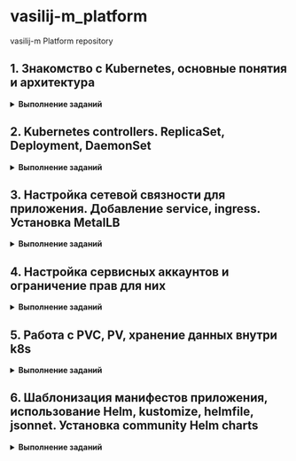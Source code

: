 # vasilij-m_platform
vasilij-m Platform repository

## 1. Знакомство с Kubernetes, основные понятия и архитектура

<details>
  <summary><b>Выполнение заданий</b></summary>
  
  ### Задание 1
---
  **Вопрос:**  
    Разберитесь почему все pod в namespace `kube-system` восстановились после удаления.

  **Ответ:**  
    В нэймспейсе `kube-system` (minikube) запускаются следующие поды:  
    - coredns  
    - etcd  
    - kube-apiserver  
    - kube-controller-manager  
    - kube-proxy  
    - kube-scheduler  
    - registry  
    - registry-proxy  

  Поды `etcd`, `kube-apiserver`, `kube-controller-manager` и `kube-scheduler` являются static подами. Такие поды управляются напрямую `kubelet`'ом без участия компонентов Control Plane. `kubelet` следит за созданием/обновлением манифестов в директории `/etc/kubernetes/manifests` (по дефолту) и создает описанные в них поды без обращения к `kube-apiserver`. Собственно сам `kube-apiserver` и другие компоненты Control Plane создаются `kubelet`'ом при бутстрапе кластера (на самом деле это зависит от способа развертывания кластера, и Control Plane компоненты могут быть подняты как systemd сервисы, тогда манифесты для запуска их в виде static подов не нужны, как и сам `kubelet` на мастер-нодах).  
  При удалении этих подов из нэймспейса `kube-system` kubelet заново их поднимает, опираясь на манифесты в директории `/etc/kubernetes/manifests`.

  Под `coredns` заново поднимается после удаления, так как `coredns` является `deployment`'ом, и `deployment` контроллер следит, чтобы в кластере всегда было количество реплик, указанное в манифесте этого `deployment`.

  Поды `kube-proxy` и `registry-proxy` поднимаются, так как развернуты в кластере в составе `replicaset`, а `registry` - в составе `replicationcontroller`. Поведение этих контроллеров при удалении подов не отличается от `deployment`'а - они всегда восстанавливают в кластере то количество реплик, которое указано в их манифесте.

  ### Задание 2
---
  **Выполнение**
  
  1. Написан Dockerfile, запускающий web-сервер NGINX на порту `8000`, отдающий содержимое директории `/app` внутри контейнера (например, если в директории `/app` лежит файл `homework.html`, то при запуске контейнера данный файл должен быть доступен по URL `http://localhost:8000/homework.html`) и работающий с UID `1001`.   
  Dockerfile и конфиг для NGINX находится в директории `kubernetes-intro/web`. Образ собран и загружен в Docker Hub под тегом `vasiilij/nginx:k8s-intro`.

  2. Создан манифест `kubernetes-intro/web-pod.yaml` для запуска пода с контейнером на основе образа `vasiilij/nginx:k8s-intro`.

  3. В под к основному контейнеру добавлен init контейнер, генерирующий страницу `index.html`.

  4. Работоспособность приложения проверена (скриншот ниже):
  ![index.html content](./screens/1.2.1.jpg)

  ### Hipster Shop | Задание со *
---
  **Выполнение**
  
  1. Причиной, по которой падал pod `frontend`, было отсутствие переменных окружения, необходимых для работы приложения.

  2. Создан манифест `kubernetes-intro/frontend-pod-healthy.yaml`, в котором для контейнера `frontend` указаны необходимые переменные окружения.

</details>

## 2. Kubernetes controllers. ReplicaSet, Deployment, DaemonSet

<details>
  <summary><b>Выполнение заданий</b></summary>
  
  ### Задание 1 (Обновление ReplicaSet)
---
  **Вопрос:**  
    Почему обновление ReplicaSet не повлекло обновление запущенных pod?

  **Ответ:**  
    После изменения в манифесте ReplicaSet версии образа для контейнера `frontend` и применения этого манифеста, в кластере остались запущены поды со старой версией приложения, то есть новые поды не запустились вместо уже запущенных. Это произошло потому, что ReplicaSet следит только за тем, чтобы количество подов в кластере с определёнными лейблами (эти лейблы указаны в селекторе ReplicaSet), совпадало с числом реплик в поле `.spec.replicas`.  
    На момент изменения версии образа в спецификации ReplicaSet, количество запущенных контейнеров с лейблом `app: frontend` уже равнялось трём, поэтому ReplicaSet не стало пересоздавать новые поды с обновленной версией приложения.

  ### Задание 2 (Deployment | Задание со *)
---
  **Выполнение**
  
  ***Реализация аналога blue-green развертывания:***
  1. Развертывание трех новых pod
  2. Удаление трех старых pod

  Blue-green развертывание можно реализовать следующими параметрами секции `.spec` в манифесте deployment:

  ```yaml
  strategy:
    type: RollingUpdate
    rollingUpdate:
      maxSurge: 100%        # сразу будут подняты все реплики с новой версией приложения (maxSurge: 100%),
      maxUnavailable: 0     # при этом старые реплики будут удалены только после того, как новые реплики будут готовы (maxUnavailable: 0)
  ```

  Весь манифест находится в файле `kubernetes-controllers/paymentservice-deployment-bg.yaml`.

  ***Реализация аналога Reverse Rolling Update развертывания:***
  1. Удаление одного старого pod
  2. Создание одного нового pod
  3. …

  Reverse Rolling Update развертывание можно реализовать следующими параметрами секции `.spec` в манифесте deployment:

  ```yaml
  strategy:
    type: RollingUpdate
    rollingUpdate:
      maxSurge: 0          # новая реплика приложения поднимется только после того (maxSurge: 0),
      maxUnavailable: 1    # как одна старая будет удалена (maxUnavailable: 1), и так далее, пока все старые реплики не будут заменены новыми
  ```

  Весь манифест находится в файле `kubernetes-controllers/paymentservice-deployment-reverse.yaml`.

  ### Задание 3 (Probes)
---
  **Выполнение**
  
  Создан манифест `kubernetes-controllers/frontend-deployment.yaml`, в котором добавлена Readiness Probe для периодеческого опроса эндпойнта `/_healthz` для контейнера `server`.

  ### Задание 4 (DaemonSet | Задание со *)
---
  **Выполнение**
  
  В кластере был развернут Node Exporter в виде DaemonSet.

  За основу манифеста `kubernetes-controllers/node-exporter-daemonset.yaml` был взят сгенерированный манифест `daemonset.yaml` из шаблона helm-чарта `prometheus-community/prometheus-node-exporter` командой `helm template`.

  На скриншоте показано, что поды с Node Exporter запустились только на worker нодах:
  ![index.html content](./screens/2.4.1.jpg)

  Для проверки, что метрики отдаются, после применения манифеста `node-exporter-daemonset.yaml` необходимо:
  1. Пробросить порт в любой под с Node Exporter: `kubectl port-forward prometheus-node-exporter-6gqrn 9100:9100`
  2. Запросить метрики командой `curl localhost:9100/metrics` или открыть в браузере адрес http://localhost:9100/metrics

  ### Задание 5 (DaemonSet | Задание со **)
---
  **Выполнение**

  Для запуска подов с Node Exporter на Control plane нодах в манифест `kubernetes-controllers/node-exporter-daemonset.yaml` необходимо добавить параметры `tolerations` в `.spec.template.spec`:

  ```yaml
  tolerations:
    - key: node-role.kubernetes.io/control-plane
      operator: Exists
      effect: NoSchedule
  ```

  Это укажет планировщику Kubernetes Scheduler для подов с Node Exporter игнорировать taint `node-role.kubernetes.io/control-plane:NoSchedule`, который добавлен на Control plane ноды кластера.

  После применения манифеста `kubernetes-controllers/node-exporter-daemonset.yaml` с параметрами tolerations под с Node Exporter окажется запущен также и на Control plane ноде:
  ![index.html content](./screens/2.5.1.jpg)

</details>

## 3. Настройка сетевой связности для приложения. Добавление service, ingress. Установка MetalLB

<details>
  <summary><b>Выполнение заданий</b></summary>

  ### Задание 1 (Добавление проверок Pod)
---
  **Вопрос:**  
  Почему следующая конфигурация валидна, но не имеет смысла?
  
  ```yaml
  livenessProbe:
    exec:
      command:
        - 'sh'
        - '-c'
        - 'ps aux | grep my_web_server_process'
  ```

  **Ответ:**  
  Код возврата данной команды всегда будет равен 0, вследствие чего данная livenessProbe всегда будет успешно проходить. Возможно такая проверка будет иметь смысл, если `my_web_server_process` не является основным процессом в поде (то есть его PID не равен 1), но он должен быть запущен в поде после основного. Тогда в этом случае необходимо добавить в команду дополнительную обработку, чтобы `grep` возвращал код `1`, если процесса `my_web_server_process` нет среди запущенных.


  ### Установка MetalLB
---
  MetalLB позволяет запустить внутри кластера L4-балансировщик, который будет принимать извне запросы к сервисам и раскидывать их между подами.  
  
  Для его установки нужно:
  
  1. Включить `IPVS` в `kube-proxy`, отредактировав `kube-proxy` configmap:
  ```bash
  kubectl edit configmap -n kube-system kube-proxy
  ```

  ```yaml
  apiVersion: kubeproxy.config.k8s.io/v1alpha1
  kind: KubeProxyConfiguration
  mode: "ipvs"
  ipvs:
    strictARP: true
  ```

  2. Установить Metallb, применив манифест: 
  ```bash
  kubectl apply -f https://raw.githubusercontent.com/metallb/metallb/v0.13.9/config/manifests/metallb-native.yaml
  ```

  3. Далее нужно определить пул IP адресов, которые MetalLB будет назначать сервисам с типом `LoadBalancer`. Сделать это можно, создав ресурс с типом `IPAddressPool` (для Layer 2 режима также нужно создать ресурс `L2Advertisement`):
  ```bash
  kubectl apply -f metallb-config.yaml
  ```

  ```yaml
  ---
  apiVersion: metallb.io/v1beta1
  kind: IPAddressPool
  metadata:
    name: default
    namespace: metallb-system
  spec:
    addresses:
    - 172.17.255.1-172.17.255.255

  ---
  apiVersion: metallb.io/v1beta1
  kind: L2Advertisement
  metadata:
    name: minikube
    namespace: metallb-system
  spec:
    ipAddressPools:
    - default
  ```

  ### MetalLB | Проверка конфигурации
---
  1. Применим манифест `./kubernetes-networks/web-svc-lb.yaml`, который создаст сервис с типом `Loadbalancer`, после чего увидим, что MetalLB назначил нашему сервису IP адрес (`EXTERNAL-IP`) из пула `default`:
  ```bash
  $ kubectl get svc web-svc-lb 
  NAME         TYPE           CLUSTER-IP      EXTERNAL-IP    PORT(S)        AGE
  web-svc-lb   LoadBalancer   10.105.40.111   172.17.255.1   80:32694/TCP   6s  
  ```

  2. Добавим маршрут в нашей зостовой ОС до подсети `172.17.255.0/24` через IP адрес `Minikube`:
  ```bash
  sudo ip route add 172.17.255.0/24 via 192.168.49.2
  ```
  
  3. Далее можно пройти в браузере на страницу `http://172.17.255.1/index.html` и убедиться, что наше приложение работает.


  ### Задание со * | DNS через MetalLB
---
  В манифесте `./kubernetes-networks/coredns/dns-svc-lb.yaml` описаны два сервиса с типом `Loadbalancer`. Эти сервисы после создания позволяют обращаться к внутрикластернему DNS (CoreDNS) из внешней сети. Так как Kubernetes в настоящее время не поддерживает мультипротокольные сервисы LoadBalancer, то для каждого протокола (TCP и UDP) необходимо создать свой сервис. Но чтобы этим сервисам был назначен один и тот же IP адрес, нужно в аннотации `metallb.universe.tf/allow-shared-ip` указать одинаковый общий ключ.

  После применения манифеста `./kubernetes-networks/coredns/dns-svc-lb.yaml` обоим сервисам будет назначен одинаковый IP адрес:
  ```bash
  $ kubectl get svc -n kube-system                 
  NAME             TYPE           CLUSTER-IP       EXTERNAL-IP    PORT(S)                  AGE
  dns-svc-lb-tcp   LoadBalancer   10.99.195.178    172.17.255.2   53:31644/TCP             13s
  dns-svc-lb-udp   LoadBalancer   10.102.217.198   172.17.255.2   53:30531/UDP             13s
  ```

  Теперь мы можем получить IP адрес, назначенный какому-либо сервису, обратившись к CoreDNS кластера, например:
  ```bash
  $ nslookup web-svc-lb.default.svc.cluster.local 172.17.255.2
  Server:		172.17.255.2
  Address:	172.17.255.2#53

  Name:	web-svc-lb.default.svc.cluster.local
  Address: 10.105.40.111  
  ```

  ### Создание Ingress
---
  1. Для установки NGINX ingress контроллера применим манифест:
  ```bash
  kubectl apply -f https://raw.githubusercontent.com/kubernetes/ingress-nginx/controller-v1.8.2/deploy/static/provider/baremetal/deploy.yaml
  ```

  Далее дождемся запуска пода с контроллером:
  ```
  $ kubectl get pods -n ingress-nginx -w 
  NAME                                        READY   STATUS      RESTARTS   AGE
  ingress-nginx-admission-create-gzcwm        0/1     Completed   0          2m3s
  ingress-nginx-admission-patch-7xv82         0/1     Completed   0          2m3s
  ingress-nginx-controller-79bc9f5df8-l82wx   1/1     Running     0          2m3s
  ```
  
  2. Создадим `LoadBalancer` сервис `ingress-nginx`:
  ```bash
  kubectl apply -f nginx-lb.yaml
  ```

  Проверим, что MetalLB назначил сервису IP адрес:
  ```bash
  $ kubectl -n ingress-nginx get svc                                                                        
  NAME                                 TYPE           CLUSTER-IP      EXTERNAL-IP    PORT(S)                      AGE
  ingress-nginx                        LoadBalancer   10.110.20.187   172.17.255.3   80:31497/TCP,443:30753/TCP   17s
  ingress-nginx-controller             NodePort       10.98.0.50      <none>         80:30747/TCP,443:31679/TCP   7m38s
  ingress-nginx-controller-admission   ClusterIP      10.109.153.7    <none>         443/TCP                      7m38s
  ```
  
  3. Создадим Headless-сервис для проксирования запросов в наше приложение. Headless-сервис - это просто А-запись в CoreDNS, т.е. имя сервиса преобразуется не в виртуальный IP (как раз его нет - `clusterIP: None` в манифесте), а сразу в IP нужного пода. Применим манифест `./kubernetes-networks/web-svc-headless.yaml` и убедимся, что ClusterIP действительно не был назначен:
  ```bash
  kubectl apply -f web-svc-headless.yaml
  ```

  ```bash
  $ kubectl get svc web-svc               
  NAME      TYPE        CLUSTER-IP   EXTERNAL-IP   PORT(S)   AGE
  web-svc   ClusterIP   None         <none>        80/TCP    54s  
  ```

  4. Создадим ресурс `Ingress` из манифеста `./kubernetes-networks/web-ingress.yaml` для того, чтобы в конфигурации ingress-контроллера появились нужные правила:
  ```bash
  kubectl apply -f web-ingress.yaml
  ```

  Проверим, что корректно заполнены Address и Backends:
  ```bash
  $ kubectl describe ingress/web
  Name:             web
  Labels:           <none>
  Namespace:        default
  Address:          192.168.49.2
  Ingress Class:    <none>
  Default backend:  <default>
  Rules:
    Host        Path  Backends
    ----        ----  --------
    *           
                /web(/|$)(.*)   web-svc:8000 (10.244.0.4:8000,10.244.0.5:8000,10.244.0.6:8000)
  Annotations:  kubernetes.io/ingress.class: nginx
                nginx.ingress.kubernetes.io/rewrite-target: /$2
  Events:
    Type    Reason  Age                  From                      Message
    ----    ------  ----                 ----                      -------
    Normal  Sync    54s (x4 over 5m52s)  nginx-ingress-controller  Scheduled for sync
  ```

  5. Теперь можно проверить, что приложение доступно в браузере по адресу `http://172.17.255.3/web/index.html`.


  ### Задание со * | Ingress для Dashboard
---
  1. Для установки Dashboard применим манифесты из директории `./kubernetes-networks/dashboard` (за основу манифестов взят [официальный манифест](https://raw.githubusercontent.com/kubernetes/dashboard/v2.7.0/aio/deploy/recommended.yaml) по установке Dashboard):
  ```bash
  kubectl apply -f dashboard/namespace.yaml && sleep 2 && kubectl apply -f dashboard
  ```

  2. Для доступа к Dashboard через Ingress-контроллер (через префикс `/dashboard`) описан Ingress ресурс в манифесте `./kubernetes-networks/dashboard/ingress.yaml`

  3. После создания всех русурсов в кластере необходимо получить токен от сервис-аккаунта `admin-user`. Сделать это можно командой:
  ```bash
  kubectl get secret admin-user -n kubernetes-dashboard -o jsonpath={".data.token"} | base64 -d
  ```
  
  4. Далее можно выполнить вход в Dasboard в браузере на странице `https://172.17.255.3/dashboard`, введя полученный токен:
  ![index.html content](./screens/3.1.jpg)


  ### Задание со * | Canary для Ingress
---
  Для реализации канареечного развертывания с помощью ingress-nginx были написаны манифесты в директории `./kubernetes-networks/canary`. После их применения в нэймспейсе `canary` будут созданы ресурсы для `app-main` и `app-canary` приложений, которые по факту являются веб-серверами NGINX, отдающими страницу, содержащую имя хоста, IP-адрес и порт, а также URI запроса и местное время веб-сервера.

  1. Применим манифесты:
  ```bash
  kubectl apply -f canary/namespace.yaml && sleep 2 && kubectl apply -f canary
  ```

  2. Проверим созданные ресурсы:
  ```bash
  $ kubectl -n canary get all && kubectl -n canary get ingress
  NAME                             READY   STATUS    RESTARTS   AGE
  pod/app-canary-86fdf78c8-jjxfw   1/1     Running   0          5m3s
  pod/app-main-5857f664f-c2g7q     1/1     Running   0          5m3s

  NAME                 TYPE        CLUSTER-IP   EXTERNAL-IP   PORT(S)    AGE
  service/app-canary   ClusterIP   None         <none>        8000/TCP   5m3s
  service/app-main     ClusterIP   None         <none>        8000/TCP   5m3s

  NAME                         READY   UP-TO-DATE   AVAILABLE   AGE
  deployment.apps/app-canary   1/1     1            1           5m3s
  deployment.apps/app-main     1/1     1            1           5m3s

  NAME                                   DESIRED   CURRENT   READY   AGE
  replicaset.apps/app-canary-86fdf78c8   1         1         1       5m3s
  replicaset.apps/app-main-5857f664f     1         1         1       5m3s
  NAME     CLASS   HOSTS   ADDRESS        PORTS   AGE
  canary   nginx   *       192.168.49.2   80      19s
  main     nginx   *       192.168.49.2   80      19s
  ```

  3. Ingress с canary развертыванием описан в файле `./kubernetes-networks/canary/ingress-canary.yaml`. Благодаря этому Ingress трафик с заголовком `canary` будет попадать на приложение `app-canary`, в то время как трафик без этого заголовка пойдет на приложение `app-main`:

  Сначала отправим запросы с хедером `canary` с различными значениями и убедимся, что ответ приходит от приложения `app-canary`:
  ```bash
  $ curl -s -H "canary: 1" http://172.17.255.3/canary 
  Server address: 10.244.0.21:8080
  Server name: app-canary-6684864d55-4b2nn
  Date: 25/Sep/2023:21:16:18 +0000
  URI: /
  Request ID: 2829ee866139dfbca468fc729d4c6296

  $ curl -s -H "canary: 2" http://172.17.255.3/canary
  Server address: 10.244.0.21:8080
  Server name: app-canary-6684864d55-4b2nn
  Date: 25/Sep/2023:21:16:22 +0000
  URI: /
  Request ID: 81b44c0e64e23c6d81c644523e5a2457

  $ curl -s -H "canary: test" http://172.17.255.3/canary
  Server address: 10.244.0.21:8080
  Server name: app-canary-6684864d55-4b2nn
  Date: 25/Sep/2023:21:16:27 +0000
  URI: /
  Request ID: bb54bb77012a593d1d00e6cc251fb2fa
  ```

  Теперь отправим запросы с любым хедером и без него и убедимся, что ответ приходит от приложения `app-main`:
  ```bash
  $ curl -s -H "sparrow: captain" http://172.17.255.3/canary
  Server address: 10.244.0.22:8080
  Server name: app-main-8bbb965c4-fbpzp
  Date: 25/Sep/2023:21:19:01 +0000
  URI: /
  Request ID: 1c384632a303ac7b2bca1cb218f1f3f4

  $ curl -s -H "x: y" http://172.17.255.3/canary
  Server address: 10.244.0.22:8080
  Server name: app-main-8bbb965c4-fbpzp
  Date: 25/Sep/2023:21:19:11 +0000
  URI: /
  Request ID: 5be2fa5ba4f27a7b44c1bdae66c14814

  $ curl -s http://172.17.255.3/canary 
  Server address: 10.244.0.22:8080
  Server name: app-main-8bbb965c4-fbpzp
  Date: 25/Sep/2023:21:19:17 +0000
  URI: /
  Request ID: a73ea4beff282ae51e753fee31821d4f
  ```
</details>

## 4. Настройка сервисных аккаунтов и ограничение прав для них

<details>
  <summary><b>Выполнение заданий</b></summary>

  ### Задание 1
---
  1. Создать Service Account `bob` , дать ему роль `admin` в рамках всего кластера
  2. Создать Service Account `dave` без доступа к кластеру

  **Выполнение**  

  1. Service Account `bob` и ClusterRoleBinding `admin-clusterrole` описаны в манифестах `./kubernetes-security/task01/01-sa-bob.yaml` и `./kubernetes-security/task01/02-clusterrolebinding-bob.yaml`.
  2. Service Account `dave` описан в манифесте `./kubernetes-security/task01/03-sa-dave.yaml`. Чтобы у `dave` не было доступа к кластеру достаточно просто не привязывать его к какой-либо роли через объекты RoleBinding/ClusterRoleBinding.

  ### Задание 2
---
  1. Создать Namespace `prometheus`
  2. Создать Service Account `carol` в этом Namespace
  3. Дать всем Service Account в Namespace `prometheus` возможность делать `get`, `list`, `watch` в отношении Pods всего кластера

  **Выполнение**

  1. Namespace `prometheus` описано в манифесте `./kubernetes-security/task02/01-namespace.yaml`.
  2. Service Account `carol` описан в манифесте `./kubernetes-security/task02/02-sa-carol.yaml`.
  3. Чтобы все сервисные аккаунты в Namespace `prometheus` имели возможность делать `get`, `list`, `watch` в отношении Pods всего кластера, нужно применить следующие манифесты:
     1.  `./kubernetes-security/task02/03-clusterrole-pods-viewer.yaml` - описывает ClusterRole `pods-viewer`
     2.  `./kubernetes-security/task02/04-clusterrolebinding-pods-viewer.yaml` - описывает ClusterRoleBinding `serviceaccounts-pods-viewer` (привязывает сервисные аккаунты из Namespace `prometheus` к ClusterRole `pods-viewer`).

  ### Задание 3
---
  1. Создать Namespace `dev`
  2. Создать Service Account `jane` в Namespace `dev`
  3. Дать `jane` роль `admin` в рамках Namespace `dev`
  4. Создать Service Account `ken` в Namespace `dev`
  4. Дать `ken` роль `view` в рамках Namespace `dev`

  **Выполнение**
  
  1. Namespace `dev` описано в манифесте `./kubernetes-security/task03/01-namespace.yaml`.
  2. Service Account `jane` описан в манифесте `./kubernetes-security/task03/02-sa-jane.yaml`.
  3. Манифест `./kubernetes-security/task03/03-rolebinding-jane.yaml` - описывает RoleBinding `jane-admin` в рамках Namespace `dev` (привязывает сервисный аккаунт `jane` из Namespace `dev` к ClusterRole `admin`).
  4. Service Account `ken` описан в манифесте `./kubernetes-security/task03/04-sa-ken.yaml`.
  5. Манифест `./kubernetes-security/task03/05-rolebinding-ken.yaml` - описывает RoleBinding `ken-view` в рамках Namespace `dev` (привязывает сервисный аккаунт `ken` из Namespace `dev` к ClusterRole `view`).

</details>

## 5. Работа с PVC, PV, хранение данных внутри k8s

<details>
  <summary><b>Выполнение заданий</b></summary>

  ### Задание 1. Применение StatefulSet
---
  **Выполнение**  

  Для развертывания MinIO применим манифест `./kubernetes-volumes/minio-statefulset.yaml`:
  ```bash
  kubectl apply -f kubernetes-volumes/minio-statefulset.yaml
  ```

  В результате в кластере будут созданы следующие объекты: 
  1. Под `minio-0`
     ```bash
     $ kubectl get pods                                       
     NAME      READY   STATUS    RESTARTS   AGE
     minio-0   1/1     Running   0          119s
     ```
  2. PVC `data-mino-0`
     ```bash
     $ kubectl get pvc 
     NAME           STATUS   VOLUME                                     CAPACITY   ACCESS MODES   STORAGECLASS   AGE
     data-minio-0   Bound    pvc-ffe3c691-5769-47f2-98ed-e13a1b99be89   10Gi       RWO            standard       5m24s
     ```
  3. Динамически создаться PV на этом PVC с помощью дефолотного StorageClass
     ```bash
     $ kubectl get pv 
     NAME                                       CAPACITY   ACCESS MODES   RECLAIM POLICY   STATUS   CLAIM                  STORAGECLASS   REASON   AGE
     pvc-ffe3c691-5769-47f2-98ed-e13a1b99be89   10Gi       RWO            Delete           Bound    default/data-minio-0   standard                7m12s
     ```

  ### Задание 2. Применение Headless Service
---
  **Выполнение**

  Для того, чтобы StatefulSet с MinIO был доступен изнутри кластера, создадим Headless Service, применив манифест `./kubernetes-volumes/minio-headless-service.yaml`:
  ```bash
  kubectl apply -f kubernetes-volumes/minio-headless-service.yaml
  ```
  Результат:
  ```bash
  $ kubectl get svc                                        
  NAME         TYPE        CLUSTER-IP   EXTERNAL-IP   PORT(S)    AGE
  kubernetes   ClusterIP   10.96.0.1    <none>        443/TCP    25m
  minio        ClusterIP   None         <none>        9000/TCP   20s  
  ```
  
  ### Задание 3. Проверка работы MinIO
--- 
  **Выполнение**

  Проверить работу Minio можно с помощью консольного клиента [mc](https://github.com/minio/mc).

  1. Скачаем его бинарь:
     ```bash
     curl -o /tmp/mc https://dl.min.io/client/mc/release/linux-amd64/mc
     chmod +x /tmp/mc
     ```

  2. Пробросим порт, чтобы можно было подключиться к MinIO снаружи кластера:
     ```bash
     kubectl port-forward service/minio 9000:9000
     ```
  3. Создадим alias для удобства подключения к MinIO:
     ```bash
     $ /tmp/mc alias set myminio http://localhost:9000 minio minio123
     Added `myminio` successfully.
     ```
  4. Протестируем соединение:
     ```bash
     $ /tmp/mc admin info myminio
     ●  localhost:9000
        Uptime: 33 minutes 
        Version: 2023-09-30T07:02:29Z
        Network: 1/1 OK 
        Drives: 1/1 OK 
        Pool: 1 
     
     Pools:
        1st, Erasure sets: 1, Drives per erasure set: 1 
     
     1 drive online, 0 drives offline     
     ```
  5. Создадим бакет и загрузим файл в MinIO:

     Содержимое файла:
     ```bash
     $ cat /tmp/minio_test                                                     
     This is for MinIO test
     ```
     Создадим бакет:
     ```bash
     $ /tmp/mc mb --with-lock myminio/mydata
     Bucket created successfully `myminio/mydata`.
     ```
     Загрузим файл в бакет:
     ```bash
     $ /tmp/mc cp /tmp/minio_test myminio/mydata/
     /tmp/minio_test:            23 B / 23 B ━━━━━━━━━━━━━━━━━━━━━━━━━━━━━━━━━━━━━━━━━━━━━━━━━━━━━━━━━━━━━━━━━━━━━━━━━━━━━━━━━━━━━━━━━━━━━━━━━ 4.21 KiB/s 0s
     ```
     Проверим, что файл действительно загрузился:
     ```bash
     $ /tmp/mc ls --recursive --versions myminio/mydata
     [2023-10-04 23:42:53 MSK]    23B STANDARD 613164d5-ba48-4699-825a-31369a72bbbf v1 PUT minio_test
     ```
  6. Удалим под minio-0 и убедимся, что после его пересоздания наш файл будет на месте:
     ```bash
     $ kubectl delete pod minio-0
     pod "minio-0" deleted
     $ kubectl get pod           
     NAME      READY   STATUS    RESTARTS   AGE
     minio-0   1/1     Running   0          61s
     ```
     Под пересоздался с тем же именем, проверим, что файл на месте.  
     Сначала заново пробросим порт:
     ```bash
     kubectl port-forward service/minio 9000:9000
     ```
     Проверим файл:
     ```bash
     $ /tmp/mc ls --recursive --versions myminio/mydata
     [2023-10-04 23:42:53 MSK]    23B STANDARD 613164d5-ba48-4699-825a-31369a72bbbf v1 PUT minio_test
     ```
     Скопируем файл к себе на localhost:
     ```bash
     $ /tmp/mc cp myminio/mydata/minio_test /tmp/from_minio_test
     ...:9000/mydata/minio_test: 23 B / 23 B ━━━━━━━━━━━━━━━━━━━━━━━━━━━━━━━━━━━━━━━━━━━━━━━━━━━━━━━━━━━━━━━━━━━━━━━━━━━━━━━━━━━━━━━━━━━━━━━━━ 3.13 KiB/s 0s
     ```
     Проверим сдержимое файла:
     ```bash
     $ cat /tmp/from_minio_test
     This is for MinIO test
     ```

  ### Задание 4 со *. Поместите данные в и настройте конфигурацию на их использование.
--- 
  **Выполнение**
  
  1. Создадим Secret с именем пользователя и паролем для аутентификации в MinIO, применив манифест `./kubernetes-volumes/minio-secret.yaml`:

     ```bash
     kubectl apply -f kubernetes-volumes/minio-secret.yaml
     ```
  2. Далее вместо блока `env` в спецификации контейнера добавим блок `envFrom` со ссылкой на имя созданного в предыдущем пункте серкрета:
     ```yaml
     apiVersion: apps/v1
     kind: StatefulSet
     metadata:
       name: minio
     ...
     spec:
       ...
       template:
         ...
         spec:
           containers:
             - name: minio
               envFrom:
                 - secretRef:
                     name: minio-auth
           ...
     ```
  3. После удаления и создания StatefulSet `minio` заново, мы все также имеем доступ к MinIO с ранее добавленными кредами:
     ```bash
     $ /tmp/mc admin info myminio                               
     ●  localhost:9000
        Uptime: 24 seconds 
        Version: 2023-09-30T07:02:29Z
        Network: 1/1 OK 
        Drives: 1/1 OK 
        Pool: 1
     
     Pools:
        1st, Erasure sets: 1, Drives per erasure set: 1
     
     23 B Used, 1 Bucket, 1 Object, 1 Version
     1 drive online, 0 drives offline
     ```

</details>

## 6. Шаблонизация манифестов приложения, использование Helm, kustomize, helmfile, jsonnet. Установка community Helm charts

<details>
  <summary><b>Выполнение заданий</b></summary>

  ### Задание 1. nginx-ingress
---
  **Выполнение**  

  1. Добавим репозиторий `ingress-nginx`:
      ```bash
      helm repo add ingress-nginx https://kubernetes.github.io/ingress-nginx
      helm repo update
      ```
  2. Создадим release `ingress-nginx` с одновременным созданием namespace для него:
      ```bash
      helm install ingress-nginx ingress-nginx/ingress-nginx --namespace ingress-nginx --create-namespace --version 4.8.2 --set controller.service.loadBalancerIP="158.160.47.79"
      ```
  3. Проверим, что ingress-контроллер запущен:
      ```bash
      $ kubectl get pods -n ingress-nginx    
      NAME                                        READY   STATUS    RESTARTS   AGE
      ingress-nginx-controller-667587fcc7-whks7   1/1     Running   0          78s
      ```

  ### Задание 2. cert-manager
---
  **Выполнение**  

  1. Добавим репозиторий `jetstack`:
      ```bash
      helm repo add jetstack https://charts.jetstack.io
      helm repo update
      ```
  2. cert-manager требует наличия в кластере определенных CRD, установим их:
      ```bash
      kubectl apply -f https://github.com/cert-manager/cert-manager/releases/download/v1.13.1/cert-manager.crds.yaml
      ```
  3. Создадим release `cert-manager` с одновременным созданием namespace для него:
      ```bash
      helm upgrade --install cert-manager jetstack/cert-manager --namespace cert-manager --create-namespace --version v1.13.1 --wait
      ```
  4. После установки `cert-manager` необходимо добавить `Issuer` или `ClusterIssuer` (то же что `Issuer`, но с его помощью можно выпускать сертификаты в любом namespace кластера). Это ресурсы, которые представляют центры сертификации (CAs), способные генерировать подписанные сертификаты в ответ на запросы на подпись (certificate signing requests, CSR).   
   
      Манифесты ресурса `ClusterIssuer`, который будет отвечать на HTTP01 challenges при выпуске сертификатов, описаны в файлах `./kubernetes-templating/cert-manager/cluster-issuer-le-staging.yaml` (для выпуска сертификатов от Let's Encrypt в тестовых сценариях) и `./kubernetes-templating/cert-manager/cluster-issuer-le-prod.yaml` (для выпуска сертификатов от LetsEncrypt в prod сценариях).

      Применим эти манифесты:
      ```bash
      kubectl apply -f ./kubernetes-templating/cert-manager/cluster-issuer-le-staging.yaml -f ./kubernetes-templating/cert-manager/cluster-issuer-le-prod.yaml
      ```

  ### Задание 3. chartmuseum
---
  **Выполнение**  

  1. Добавим репозиторий `chartmuseum`:
      ```bash
      helm repo add chartmuseum https://chartmuseum.github.io/charts
      helm repo update
      ```

  2. В файле `./kubernetes-templating/chartmuseum/values.yaml` описаны параметры для деплоя chartmuseum с помощью helm чарта. В этих значениях я настроил:
     1. Создание ingress ресурса с `hosts.name` `chartmuseum.prod.vasilijm.ru` (поддомен `prod.vasilijm.ru` я делегировал под управление Yandex Cloud DNS)
     2. Автоматическую генерацию Let's Encrypt сертификата

  3. Создадим release `chartmuseum` с одновременным созданием namespace для него:
      ```bash
      helm upgrade --install chartmuseum chartmuseum/chartmuseum -f ./kubernetes-templating/chartmuseum/values.yaml --namespace chartmuseum --create-namespace --version 3.1.0 --wait
      ```
  4. Проверим, что соединение с `chartmuseum.prod.vasilijm.ru` защищено (т.е. сертификат от Let's Encrypt получен с помощью cert-manager):
  ![chartmuseum.prod.vasilijm.ru](./screens/6.1.png)

  ### Задание 4 со *. chartmuseum - Научитесь работать с chartmuseum
---
  **Выполнение**  

  1. Для работы с chartmuseum из helm есть [helm-push plugin](https://github.com/chartmuseum/helm-push):
     1. Установим его:
        ```bash
        helm plugin install https://github.com/chartmuseum/helm-push
        ```
     2. Добавим репозиторий `myrepo`:
        ```bash
        $ helm repo add myrepo https://chartmuseum.prod.vasilijm.ru
        "myrepo" has been added to your repositories
        ```
     3. Запушим в репозиторий `myrepo` чарт `ingress-nginx`, который сохранен локально как директория с соответствующей для данного чарта структурой:
        ```bash
        $ helm cm-push ../misc/helm-charts/ingress-nginx/ myrepo        
        Pushing ingress-nginx-4.8.2.tgz to myrepo...
        Done.
        ```
     4. После обновления информации о helm репозиториях (`helm repo update`) можно увидеть, что в `myrepo` появился чарт `myrepo/ingress-nginx`:
        ```bash
        $ helm search repo myrepo/
        NAME                	CHART VERSION	APP VERSION	DESCRIPTION                                       
        myrepo/ingress-nginx	4.8.2        	1.9.3      	Ingress controller for Kubernetes using NGINX a...
        ```
     5. Теперь можно будет установить данный чарт командой `helm install ingress-nginx myrepo/ingress-nginx`.

  ### Задание 5. harbor
---
  **Выполнение** 

  1. Добавим репозиторий `harbor`:
      ```bash
      helm repo add harbor https://helm.goharbor.io
      helm repo update
      ```
  2. Для установки harbor используем параметры, указанные в файле `./kubernetes-templating/harbor/values.yaml`. Среди параметров:
     1. Включен `ingress` и настроен `host` `harbor.prod.vasilijm.ru`
     2. Включен TLS и выписан валидный сертификат
     3. Сервис `notary` выключен за ненадобностью
     4. Выключен IPv6

     Создадим release `harbor` с одновременным созданием namespace для него:
      ```bash
      helm upgrade --install harbor harbor/harbor -f ./kubernetes-templating/harbor/values.yaml --namespace harbor --create-namespace --version 1.13.0 --wait
      ```
  3. Проверим, что соединение с `harbor.prod.vasilijm.ru` защищено (т.е. сертификат от Let's Encrypt получен с помощью cert-manager):
  ![harbor.prod.vasilijm.ru](./screens/6.2.png)

  ### Задание 6 со *. используем helmfile
---
  **Выполнение**  

  Для одновременной установки `nginx-ingress`, `cert-manager` и `harbor` можно использовать helmfile `./kubernetes-templating/helmfile/helmfile.yaml`

  1. Установка `helmfile`:
      ```bash
      curl -L -O https://github.com/helmfile/helmfile/releases/download/v0.158.0/helmfile_0.158.0_linux_amd64.tar.gz
      ```
      ```bash
      tar xvf /tmp/helmfile_0.158.0_linux_amd64.tar.gz
      ```
      ```bash
      sudo mv helmfile /usr/local/bin
      ```
      ```bash
      $ helmfile version

      ▓▓▓ helmfile

        Version            0.158.0
        Git Commit         9596790
        Build Date         23 Oct 23 05:57 MSK (6 days ago)
        Commit Date        23 Oct 23 00:51 MSK (6 days ago)
        Dirty Build        no
        Go version         1.21.3
        Compiler           gc
        Platform           linux/amd64
      ```
  2. Находясь в директории `./kubernetes-templating/helmfile`, выполним следующие команды:
     1. Установим необходимые зависимости (это установит необходимые helm плагины):
        ```bash
        helmfile init --force
        ```
     2. Выполним обновление релизов:
        ```bash
        helmfile sync
        ```
        <details>
          <summary><b>Лог установки</b></summary>

          ```bash  
          Adding repo ingress-nginx https://kubernetes.github.io/ingress-nginx
          "ingress-nginx" has been added to your repositories

          Adding repo jetstack https://charts.jetstack.io
          "jetstack" has been added to your repositories

          Adding repo harbor https://helm.goharbor.io
          "harbor" has been added to your repositories

          Upgrading release=cert-manager, chart=jetstack/cert-manager
          Upgrading release=ingress-nginx, chart=ingress-nginx/ingress-nginx
          Upgrading release=harbor, chart=harbor/harbor
          Release "cert-manager" does not exist. Installing it now.
          NAME: cert-manager
          LAST DEPLOYED: Sun Nov  5 11:30:07 2023
          NAMESPACE: cert-manager
          STATUS: deployed
          REVISION: 1
          TEST SUITE: None
          NOTES:
          cert-manager v1.13.1 has been deployed successfully!

          In order to begin issuing certificates, you will need to set up a ClusterIssuer
          or Issuer resource (for example, by creating a 'letsencrypt-staging' issuer).

          More information on the different types of issuers and how to configure them
          can be found in our documentation:

          https://cert-manager.io/docs/configuration/

          For information on how to configure cert-manager to automatically provision
          Certificates for Ingress resources, take a look at the `ingress-shim`
          documentation:

          https://cert-manager.io/docs/usage/ingress/

          Listing releases matching ^cert-manager$
          cert-manager	cert-manager	1       	2023-11-05 11:30:07.33538939 +0300 MSK	deployed	cert-manager-v1.13.1	v1.13.1    

          Release "ingress-nginx" does not exist. Installing it now.
          NAME: ingress-nginx
          LAST DEPLOYED: Sun Nov  5 11:30:07 2023
          NAMESPACE: ingress-nginx
          STATUS: deployed
          REVISION: 1
          TEST SUITE: None
          NOTES:
          The ingress-nginx controller has been installed.
          It may take a few minutes for the LoadBalancer IP to be available.
          You can watch the status by running 'kubectl --namespace ingress-nginx get services -o wide -w ingress-nginx-controller'

          An example Ingress that makes use of the controller:
            apiVersion: networking.k8s.io/v1
            kind: Ingress
            metadata:
              name: example
              namespace: foo
            spec:
              ingressClassName: nginx
              rules:
                - host: www.example.com
                  http:
                    paths:
                      - pathType: Prefix
                        backend:
                          service:
                            name: exampleService
                            port:
                              number: 80
                        path: /
              # This section is only required if TLS is to be enabled for the Ingress
              tls:
                - hosts:
                  - www.example.com
                  secretName: example-tls

          If TLS is enabled for the Ingress, a Secret containing the certificate and key must also be provided:

            apiVersion: v1
            kind: Secret
            metadata:
              name: example-tls
              namespace: foo
            data:
              tls.crt: <base64 encoded cert>
              tls.key: <base64 encoded key>
            type: kubernetes.io/tls

          Listing releases matching ^ingress-nginx$
          ingress-nginx	ingress-nginx	1       	2023-11-05 11:30:07.753774222 +0300 MSK	deployed	ingress-nginx-4.8.2	1.9.3      


          hook[postsync] logs | clusterissuer.cert-manager.io/letsencrypt-staging created
          hook[postsync] logs | clusterissuer.cert-manager.io/letsencrypt-prod created
          hook[postsync] logs | 
          Release "harbor" does not exist. Installing it now.
          NAME: harbor
          LAST DEPLOYED: Sun Nov  5 11:30:07 2023
          NAMESPACE: harbor
          STATUS: deployed
          REVISION: 1
          TEST SUITE: None
          NOTES:
          Please wait for several minutes for Harbor deployment to complete.
          Then you should be able to visit the Harbor portal at https://harbor.prod.vasilijm.ru
          For more details, please visit https://github.com/goharbor/harbor

          Listing releases matching ^harbor$
          harbor	harbor   	1       	2023-11-05 11:30:07.413541574 +0300 MSK	deployed	harbor-1.13.0	2.9.0      


          UPDATED RELEASES:
          NAME            CHART                         VERSION   DURATION
          cert-manager    jetstack/cert-manager         v1.13.1        38s
          ingress-nginx   ingress-nginx/ingress-nginx   4.8.2          37s
          harbor          harbor/harbor                 1.13.0       1m49s
          ```

        </details>

  ### Задание 7. Создаем свой helm chart
---
  **Выполнение** 

  1. Инициализируем структуру helm чарта:
      ```bash
      helm create kubernetes-templating/hipster-shop
      ```
  2. Создадим релиз:
      ```bash
      helm upgrade --install hipster-shop kubernetes-templating/hipster-shop --namespace hipster-shop --create-namespace
      ```
  3. Создадим отдельный helm чарт для сервиса `frontend` и вынесем в него соответсвтующие ресурсы из `./kubernetes-templating/hipster-shop/templates/all-hipster-shop.yaml`:
      ```bash
      helm create kubernetes-templating/frontend
      ```
  4. Установим релиз `frontend` в нэймспэйс `hipster-shop`:
      ```bash
      helm upgrade --install frontend kubernetes-templating/frontend --namespace hipster-shop
      ```
  5. Проверим, что появился доступ к UI с использованием tls (https://shop.prod.vasilijm.ru):
      ![shop.prod.vasilijm.ru](./screens/6.3.png)

  6. Укажем чарт `frontend` как зависимость в чарте `hipster-shop` (блок `dependencies` в файле `./kubernetes-templating/hipster-shop/Chart.yaml`).  
  После чего удалим release `frontend` из кластера:
      ```bash
      helm delete frontend -n hipster-shop
      ```
  7. Обновим зависимости:
      ```bash
      helm dep update kubernetes-templating/hipster-shop
      ```
      В директории `./kubernetes-templating/hipster-shop/charts` появился архив `frontend-0.1.0.tgz` содержащий chart `frontend` версии 0.1.0 и добавленный в chart `hipster-shop` как зависимость.
  8. Обновим release `hipster-shop` и убедимся, что ресурсы `frontend` вновь созданы:
      ```bash
      $ helm upgrade --install hipster-shop kubernetes-templating/hipster-shop --namespace hipster-shop                   
      Release "hipster-shop" has been upgraded. Happy Helming!
      NAME: hipster-shop
      LAST DEPLOYED: Sun Oct 29 23:30:17 2023
      NAMESPACE: hipster-shop
      STATUS: deployed
      REVISION: 4
      TEST SUITE: None
      $
      $ kubectl -n hipster-shop get all  | grep frontend
      pod/frontend-66985f459-hr87s                 1/1     Running            0              66s
      service/frontend                NodePort    10.96.165.236   <none>        80:31000/TCP   68s
      deployment.apps/frontend                1/1     1            1           67s
      replicaset.apps/frontend-66985f459                 1         1         1       67s
      ```

  ### Задание 8 со *. Выберите сервисы, которые можно установить как зависимости, используя community chart's
---
  **Выполнение** 

  1. Добавим чарт `redis` от bitnami в блок `dependencies` в файле `./kubernetes-templating/hipster-shop/Chart.yaml` и обновим зависимости:
      ```bash
      helm dep update kubernetes-templating/hipster-shop
      ```
      В директории `./kubernetes-templating/hipster-shop/charts` появился архив `redis-18.2.0.tgz` содержащий chart `redis` версии 18.2.0 и добавленный в chart `hipster-shop` как зависимость.

      Для сервиса `cartservice` необходимо поменять значение переменной, чтобы он смог установить подключение с redis по имени его сервиса:
      ```yaml
      - name: REDIS_ADDR
        value: "{{ .Values.redis.fullnameOverride }}-master:6379"
      ```
  2. Задеплоим релиз `hipster-shop` и убедимся, что сервис `cartservice` работает без ошибок, так как именно он взаимодейстует с redis:
      ```bash
      $ helm upgrade --install hipster-shop kubernetes-templating/hipster-shop --namespace hipster-shop --create-namespace
      ```
  3. Проверим, что появился доступ к UI с использованием tls (https://shop.prod.vasilijm.ru):
      ![shop.prod.vasilijm.ru](./screens/6.4.png)

  ### Задание 9. Работа с helm-secrets
---
  **Выполнение** 

  Плагин `helm-secrets` используется для хранения в чарте секретов в зашифрованном виде.

  1. Установим плагин:
      ```bash
      helm plugin install https://github.com/jkroepke/helm-secrets --version v4.5.1
      ```
  2. Установим Mozilla SOPS:
      ```bash
      # Download the binary
      curl -LO https://github.com/getsops/sops/releases/download/v3.8.1/sops-v3.8.1.linux.amd64

      # Move the binary in to your PATH
      sudo mv sops-v3.8.1.linux.amd64 /usr/local/bin/sops

      # Make the binary executable
      sudo chmod +x /usr/local/bin/sops 
      ``` 
  3. Сгенерируем новый PGP ключ, ответив в процессе на вопросы:
      ```bash
      gpg --full-generate-key
      ```
  4. Создадим `./kubernetes-templating/frontend/secrets.yaml` со следующим сожержимым:
      ```yaml
      visibleKey: hiddenValue
      ```
     Зашифруем файл:
      ```bash
      sops -e -i --pgp B0FA8EFF80BB979847564414DFD56B4AFBDB33CB ./kubernetes-templating/frontend/secrets.yaml
      ```
  5. Содержимое файла изменилось, значение ключа `visibleKey` теперь зашифровано, плюс появилась дополнительная мета. Для просмотра зашифрованного значения можно воспользоваться одной из следующих команд:
      ```bash
      helm secrets decrypt ./kubernetes-templating/frontend/secrets.yaml
      ``` 
      ```bash
      sops -d ./kubernetes-templating/frontend/secrets.yaml
      ```
  6. Создадим secret в кластере (секрет описан в манифесте `./kubernetes-templating/frontend/templates/secret.yaml`). Для его создания выполним следующую команду:
      ```bash
      helm secrets upgrade --install frontend kubernetes-templating/frontend --namespace frontend --create-namespace \
      -f kubernetes-templating/frontend/values.yaml \
      -f kubernetes-templating/frontend/secrets.yaml
      ```
  7. Проверим, что секрет создан:
      ```bash
      $ kubectl -n frontend get secret secret -o yaml
      apiVersion: v1
      data:
        visibleKey: aGlkZGVuVmFsdWU=
      kind: Secret
      metadata:
        annotations:
          meta.helm.sh/release-name: frontend
          meta.helm.sh/release-namespace: frontend
        creationTimestamp: "2023-10-30T20:27:26Z"
        labels:
          app.kubernetes.io/managed-by: Helm
        name: secret
        namespace: frontend
        resourceVersion: "42688"
        uid: b8dfdea8-166c-4866-b17e-72187967e026
      type: Opaque      
      ```
  8. Q: *Предложите способ использования плагина helm-secrets в CI/CD*  
     A: В репозитории можно держать файлы с зашифрованными секретами, таким образом мы получаем секреты, актуальные для той или иной версии приложения. Затем при деплое с помощью плагина helm-secrets мы можем создавать в кластере kubernetes обеъекты `secret`, где данные будут уже расшифрованы и закодированы в base64.

     Q: *Про что необходимо помнить, если используем helm-secrets (например, как обезопасить себя от коммита файлов с секретами, которые забыл зашифровать)?*  
     A: Нужно проверять, чтобы секрет не попал в репозиторий в незашифрованном виде. В автоматическом режиме это можно реализовать в виде pre-commit хука.

  ### Задание 10. Проверка. Поместите все получившиеся helm chart's в ваш установленный harbor в публичный проект.
---
  **Выполнение** 

  У меня не получилось добавить репозиторий harbor командой `helm repo add templating https://harbor.prod.vasilijm.ru/helm`, так как получал ошибку:
  ```
  Error: looks like "https://harbor.prod.vasilijm.ru/helm" is not a valid chart repository or cannot be reached: error unmarshaling JSON: while decoding JSON: json: cannot unmarshal string into Go value of type repo.IndexFile  
  ```
  В итоге работа с helm чартами в Harbor выглядит следующим образом:
  1. В Harbor создать проект `helm` для хранения чартов
  2. Выполнить `helm login` для логина в репозиторий `helm`:
      ```bash
      $ helm registry login https://harbor.prod.vasilijm.ru/helm --username=admin --password=Harbor12345
      WARNING: Using --password via the CLI is insecure. Use --password-stdin.
      Login Succeeded
      ```
  3. Создать из директории чарта архив командой `helm package`:
      ```bash
      $ helm package --version 0.1.0 --destination /tmp kubernetes-templating/frontend
      Successfully packaged chart and saved it to: /tmp/frontend-0.1.0.tgz
      $
      $ helm package --version 0.1.0 --destination /tmp kubernetes-templating/hipster-shop 
      Successfully packaged chart and saved it to: /tmp/hipster-shop-0.1.0.tgz
      ```
  4. Командой `helm push` загрузить архив чарта в Harbor:
      ```bash
      $ helm push /tmp/frontend-0.1.0.tgz oci://harbor.prod.vasilijm.ru/helm 
      Pushed: harbor.prod.vasilijm.ru/helm/frontend:0.1.0
      Digest: sha256:0242cfe42fe9ed34a6eaf3984774d20d684705d2f5b0059fd674b4bffc6b5865
      $
      $ helm push /tmp/hipster-shop-0.1.0.tgz oci://harbor.prod.vasilijm.ru/helm
      Pushed: harbor.prod.vasilijm.ru/helm/hipster-shop:0.1.0
      Digest: sha256:d536e83df55545dc933d9b9d399cdd4f0fdc669a4d3d9ccd0e548468e61e3ede
      ```
  5. Для загрузки чартов в Harbor написан скрипт `./kubernetes-templating/repo.sh`, например, загрузка чартов `frontend` и `hipster-shop` выглядит следующим образом:
      ```bash
      $ ./kubernetes-templating/repo.sh frontend hipster-shop
      WARNING: Using --password via the CLI is insecure. Use --password-stdin.
      Login Succeeded
      Successfully packaged chart and saved it to: /tmp/frontend-0.1.0.tgz
      Pushed: harbor.prod.vasilijm.ru/helm/frontend:0.1.0
      Digest: sha256:4367ad434f64e63e47be1e14f6e306095afd641aedc7ed12a0aa10c105fcc127
      Successfully packaged chart and saved it to: /tmp/hipster-shop-0.1.0.tgz
      Pushed: harbor.prod.vasilijm.ru/helm/hipster-shop:0.1.0
      Digest: sha256:0ab636497baa0b160c47611899573671f88ca8a76fa72baab8f4acab58e2ce3c
      ```
  6. Результат можно увидеть в интерфейе Harbor:
  ![harbor helm charts](./screens/6.5.png)

  ### Задание 11. Kubecfg
---
  **Выполнение** 

  1. Установим `kubecfg`:
      ```bash
      # Download the binary
      curl -LO https://github.com/kubecfg/kubecfg/releases/download/v0.34.2/kubecfg_Linux_X64

      # Move the binary in to your PATH
      sudo mv kubecfg_Linux_X64 /usr/local/bin/kubecfg

      # Make the binary executable
      sudo chmod +x /usr/local/bin/kubecfg 
      
      # Check version
      $ kubecfg version
      kubecfg version: v0.34.2
      jsonnet version: v0.20.0
      client-go version: v0.0.0-master+$Format:%H$
      ```
  2. Шаблон для генерации манифестов описан в файле `./kubernetes-templating/kubecfg/services.jsonnet`. Проверим, что манифесты генерируются корректно и применим их в кластер:
      ```bash
      $ # Проверим, что манифесты генерируются корректно
      $ kubecfg show kubernetes-templating/kubecfg/services.jsonnet
      $ # Если ошибок нет, то получим в консоли сгенерированные манифесты
      $ # Применим манифесты в кластер
      $ kubecfg update kubernetes-templating/kubecfg/services.jsonnet --namespace hipster-shop
      INFO  Validating deployments paymentservice
      INFO  validate object "apps/v1, Kind=Deployment"
      INFO  Validating services paymentservice
      INFO  validate object "/v1, Kind=Service"
      INFO  Validating deployments shippingservice
      INFO  validate object "apps/v1, Kind=Deployment"
      INFO  Validating services shippingservice
      INFO  validate object "/v1, Kind=Service"
      INFO  Fetching schemas for 4 resources
      INFO  Creating deployments paymentservice
      INFO  Creating deployments shippingservice
      ```
  3. Проверим, что нужные сервисы поднялись (в нашем случае это поды `paymentservice-57f6bc9cfb-8w9hr` и `shippingservice-8f75d45b8-79zjg`):
      ```bash
      $ kubectl get po -n hipster-shop                                 
      NAME                                     READY   STATUS    RESTARTS   AGE
      adservice-7d857689bd-kfbj2               1/1     Running   0          9h
      cartservice-56578677d-dflcm              1/1     Running   0          9h
      checkoutservice-84cb944764-jv68d         1/1     Running   0          9h
      currencyservice-76f9b766b4-8tgrq         1/1     Running   0          9h
      emailservice-767cd45966-flhwm            1/1     Running   0          9h
      frontend-8475b5657d-jzk6b                1/1     Running   0          9h
      loadgenerator-6d79d6ff6f-m2ff4           1/1     Running   0          9h
      paymentservice-57f6bc9cfb-8w9hr          1/1     Running   0          4m56s
      productcatalogservice-5b9df8d49b-fjsgv   1/1     Running   0          9h
      recommendationservice-6ffb84bb94-9cpmk   1/1     Running   0          9h
      redis-cart-master-0                      1/1     Running   0          9h
      shippingservice-8f75d45b8-79zjg          1/1     Running   0          4m56s  
      ```

  ### Задание 12. Kustomize | Самостоятельное задание
---
  **Выполнение** 

  1. Для выполнения задания "отпилим" из `./kubernetes-templating/hipster-shop/templates/all-hipster-shop.yaml` сервис `currencyservice`.
  2. Манифесты для создание базовых ресурсов (`deployment` и `service` в нэймспейсе `hipster-shop`) описаны в директории `./kubernetes-templating/kustomize/base`. Для их применения в кластере выполним следующую команду:
      ```bash
      $ kubectl apply -k kubernetes-templating/kustomize/base
      service/currencyservice created
      deployment.apps/currencyservice created
      ```
  3. Перед применением манифестов в `prod` окружение (директория `./kubernetes-templating/kustomize/overlays/prod`) мы можем посмотреть, какие именно манифесты будут сгенерированы, выполнив:
      ```bash
      kubectl kustomize kubernetes-templating/kustomize/overlays/prod
      ```
  4. Установка на `prod` окружение (`hipster-shop-prod` нэймспейс) будет выглядеть следующим образом:
      ```bash
      $ kubectl apply -k kubernetes-templating/kustomize/overlays/prod
      namespace/hipster-shop-prod created
      service/prod-currencyservice created
      deployment.apps/prod-currencyservice created
      $ kubectl get pods -n hipster-shop-prod                         
      NAME                                    READY   STATUS    RESTARTS   AGE
      prod-currencyservice-6895bf9fd7-lhtw8   1/1     Running   0          24s
      ```


</details>
